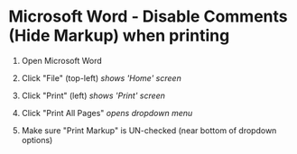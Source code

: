 
# Microsoft Word - Disable Comments (Hide Markup) when printing


1. Open Microsoft Word

2. Click "File" (top-left) *shows 'Home' screen*

3. Click "Print" (left) *shows 'Print' screen*

4. Click "Print All Pages" *opens dropdown menu*

5. Make sure "Print Markup" is UN-checked (near bottom of dropdown options)


<!--
------------------------------------------------------------

 Citation(s)

   www.supportyourtech.com  |  "How to Hide Comments When Printing in Word - Support Your Tech"  |  https://www.supportyourtech.com/word/how-to-hide-comments-when-printing-in-word/

------------------------------------------------------------
-->